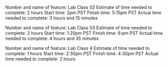 Number and name of feature: Lab Class 02
Estimate of time needed to complete: 2 hours
Start time: 2pm PST
Finish time: 5:15pm PST
Actual time needed to complete: 3 hours and 15 minutes

Number and name of feature: Lab Class 03
Estimate of time needed to complete: 2 hours
Start time: 1:25pm PST
Finish time: 6:pm PST
Actual time needed to complete: 4 hours and 35 minutes

Number and name of feature: Lab Class 4
Estimate of time needed to complete: 1 hours
Start time: 2:30pm PST
Finish time: 4:30pm PST
Actual time needed to complete: 2 hours
